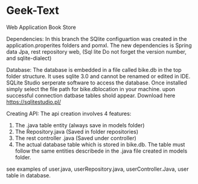 # Geek-Text
Web Application Book Store

Dependencies:
In this branch the SQlite configuartion was created in the application.properites folders and pomxl.
The new dependencies is Spring data Jpa, rest repository web, (Sql lite Do not forget the version number, and sqlite-dialect)

Database:
The database is embedded in a file called bike.db in the top folder structure. It uses sqlite 3.0 and cannot be renamed or edited in IDE.
SQLite Studio serperate software to access the database. Once installed simply select the file path for bike.dblocation in your machine. 
upon successful connection datbase tables shold appear. Download here https://sqlitestudio.pl/

Creating API:
The api creation involves 4 features:
1. The .java table entity (always save in models folder)
2. The Repository.java (Saved in folder repositories)
3. The rest controller .java (Saved under controller)
4. The actual database table which is stored in bike.db. The table must follow the same entities describede in the .java file created in models folder.

see examples of user.java, userRepository.java, userController.Java, user table in database. 


